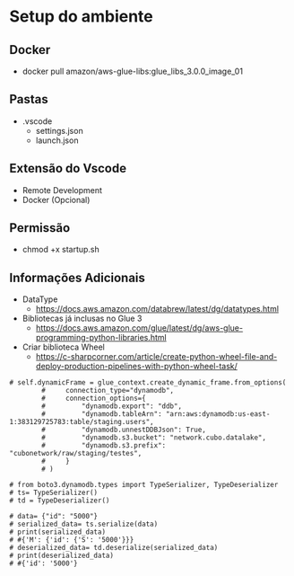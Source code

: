 # Setup do ambiente
## Docker
* docker pull amazon/aws-glue-libs:glue_libs_3.0.0_image_01

## Pastas
* .vscode
  * settings.json
  * launch.json

## Extensão do Vscode
* Remote Development
* Docker (Opcional)

## Permissão
* chmod +x startup.sh

## Informações Adicionais
* DataType
  * https://docs.aws.amazon.com/databrew/latest/dg/datatypes.html
* Bibliotecas já inclusas no Glue 3
  * https://docs.aws.amazon.com/glue/latest/dg/aws-glue-programming-python-libraries.html
* Criar biblioteca Wheel
  * https://c-sharpcorner.com/article/create-python-wheel-file-and-deploy-production-pipelines-with-python-wheel-task/

```
# self.dynamicFrame = glue_context.create_dynamic_frame.from_options(
        #     connection_type="dynamodb",
        #     connection_options={
        #         "dynamodb.export": "ddb",
        #         "dynamodb.tableArn": "arn:aws:dynamodb:us-east-1:383129725783:table/staging.users",
        #         "dynamodb.unnestDDBJson": True,
        #         "dynamodb.s3.bucket": "network.cubo.datalake",
        #         "dynamodb.s3.prefix": "cubonetwork/raw/staging/testes",
        #     }
        # )
```

```# import boto3
# from boto3.dynamodb.types import TypeSerializer, TypeDeserializer
# ts= TypeSerializer()
# td = TypeDeserializer()

# data= {"id": "5000"}
# serialized_data= ts.serialize(data)
# print(serialized_data)
# #{'M': {'id': {'S': '5000'}}}
# deserialized_data= td.deserialize(serialized_data)
# print(deserialized_data)
# #{'id': '5000'}
```